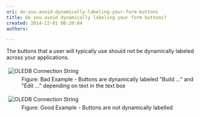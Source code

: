 ```yaml
---
uri: do-you-avoid-dynamically-labeling-your-form-buttons
title: Do you avoid dynamically labeling your form buttons?
created: 2014-12-01 00:20:04
authors:

---
```





<span class='intro'> <p>The buttons that a user will typically use should not be dynamically labeled across your applications.</p> </span>

<dl class="badImage"><dt>
      <img src="http&#58;//www.ssw.com.au/ssw/Standards/Rules/Images/DynamicallyLabelingButtonBad.gif" alt="OLEDB Connection String" style="margin&#58;5px;" />
   </dt><dd>Figure&#58; Bad Example - Buttons are dynamically labeled &quot;Build ...&quot; and &quot;Edit ...&quot; depending on text in the text box</dd></dl><dl class="goodImage"><dt>
      <img src="http&#58;//www.ssw.com.au/ssw/Standards/Rules/Images/DynamicallyLabelingButtonGood.gif" alt="OLEDB Connection String" style="margin&#58;5px;" />
   </dt><dd>Figure&#58; Good Example - Buttons are not dynamically labelled</dd></dl>


